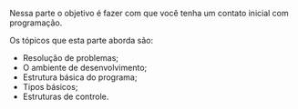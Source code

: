 Nessa parte o objetivo é fazer com que você tenha um contato inicial com programação.

Os tópicos que esta parte aborda são:
- Resolução de problemas;
- O ambiente de desenvolvimento;
- Estrutura básica do programa;
- Tipos básicos;
- Estruturas de controle.